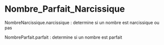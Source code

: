 # Nombre_Parfait_Narcissique

NombreNarcissique.narcissique : determine si un nombre est narcissique ou pas

NombreParfait.parfait : determine si un nombre est parfait
